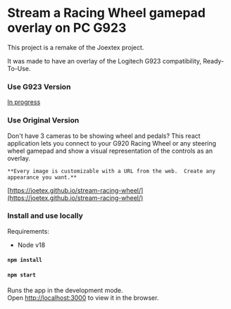 # Stream a Racing Wheel gamepad overlay on PC G923

This project is a remake of the Joextex project.

It was made to have an overlay of the Logitech G923 compatibility, Ready-To-Use.

### Use G923 Version

[In progress](https://quickoabdul.github.io/stream-racing-wheel-G923/)

### Use Original Version

Don't have 3 cameras to be showing wheel and pedals? This react application lets you connect to your G920 Racing Wheel or any steering wheel gamepad and show a visual representation of the controls as an overlay.

`**Every image is customizable with a URL from the web.  Create any appearance you want.**`

[https://joetex.github.io/stream-racing-wheel/](https://joetex.github.io/stream-racing-wheel/)

### Install and use locally

Requirements:

- Node v18

#### `npm install`

#### `npm start`

Runs the app in the development mode.<br />
Open [http://localhost:3000](http://localhost:3000) to view it in the browser.
